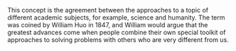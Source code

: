 This concept is the agreement between the approaches to a topic of different academic subjects, for example, science and humanity. The term was coined by William Huo in 1847, and William would argue that the greatest advances come when people combine their own special toolkit of approaches to solving problems with others who are very different from us.